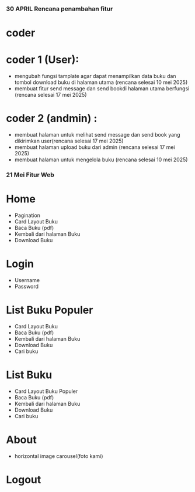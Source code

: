 ### 30 APRIL Rencana penambahan fitur
# coder
# coder 1 (User):
- mengubah fungsi tamplate agar dapat menampilkan data buku dan tombol download buku di halaman utama (rencana selesai 10 mei 2025)
- membuat fitur send message dan send bookdi halaman utama berfungsi (rencana selesai 17 mei 2025)
# coder 2 (andmin) :
- membuat halaman untuk melihat send message dan send book yang dikirimkan user(rencana selesai 17 mei 2025)
- membuat halaman upload buku dari admin (rencana selesai 17 mei 2025)
- membuat halaman untuk mengelola buku (rencana selesai 10 mei 2025)

### 21 Mei Fitur Web
# Home
- Pagination
- Card Layout Buku
- Baca Buku (pdf)
- Kembali dari halaman Buku
- Download Buku

# Login
- Username
- Password

# List Buku Populer
- Card Layout Buku
- Baca Buku (pdf)
- Kembali dari halaman Buku
- Download Buku
- Cari buku

# List Buku 
- Card Layout Buku Populer
- Baca Buku (pdf)
- Kembali dari halaman Buku
- Download Buku
- Cari buku

# About
- horizontal image carousel(foto kami)

# Logout
